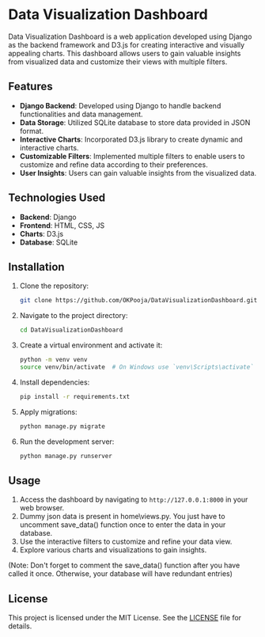 # Data Visualization Dashboard

Data Visualization Dashboard is a web application developed using Django as the backend framework and D3.js for creating interactive and visually appealing charts. This dashboard allows users to gain valuable insights from visualized data and customize their views with multiple filters.

## Features

- **Django Backend**: Developed using Django to handle backend functionalities and data management.
- **Data Storage**: Utilized SQLite database to store data provided in JSON format.
- **Interactive Charts**: Incorporated D3.js library to create dynamic and interactive charts.
- **Customizable Filters**: Implemented multiple filters to enable users to customize and refine data according to their preferences.
- **User Insights**: Users can gain valuable insights from the visualized data.

## Technologies Used

- **Backend**: Django
- **Frontend**: HTML, CSS, JS
- **Charts**: D3.js
- **Database**: SQLite

## Installation

1. Clone the repository:
    ```bash
    git clone https://github.com/OKPooja/DataVisualizationDashboard.git
    ```

2. Navigate to the project directory:
    ```bash
    cd DataVisualizationDashboard
    ```

3. Create a virtual environment and activate it:
    ```bash
    python -m venv venv
    source venv/bin/activate  # On Windows use `venv\Scripts\activate`
    ```

4. Install dependencies:
    ```bash
    pip install -r requirements.txt
    ```

5. Apply migrations:
    ```bash
    python manage.py migrate
    ```

6. Run the development server:
    ```bash
    python manage.py runserver
    ```

## Usage

1. Access the dashboard by navigating to `http://127.0.0.1:8000` in your web browser.
2. Dummy json data is present in home\views.py. You just have to uncomment save_data() function once to enter the data in your database.
3. Use the interactive filters to customize and refine your data view.
4. Explore various charts and visualizations to gain insights.
   
(Note: Don't forget to comment the save_data() function after you have called it once. Otherwise, your database will have redundant entries)

## License

This project is licensed under the MIT License. See the [LICENSE](LICENSE.md) file for details.

